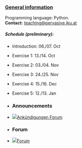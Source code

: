 ### [General information](https://moodle.jku.at/jku/course/view.php?id=10550#section-0)

Programming language: Python.  
**Contact:** teaching@pervasive.jku.at  


##### Schedule (preliminary):


* Introduction: 06./07. Oct   

* Exercise 1: 13./14. Oct
* Exercise 2: 03./04. Nov
* Exercise 3: 24./25. Nov
* Exercise 4: 15./16. Dec
* Exercise 5: 12./13. Jan

  

* ### Announcements


* [![](https://moodle.jku.at/jku/theme/image.php/classic/forum/1600773234/icon)Ankündigungen Forum](https://moodle.jku.at/jku/mod/forum/view.php?id=4166253)
* ### Forum


* [![](https://moodle.jku.at/jku/theme/image.php/classic/forum/1600773234/icon)Forum](https://moodle.jku.at/jku/mod/forum/view.php?id=4166256)

